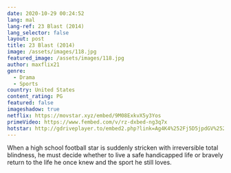 ```yaml
---
date: 2020-10-29 00:24:52
lang: mal
lang-ref: 23 Blast (2014)
lang_selector: false
layout: post
title: 23 Blast (2014)
image: /assets/images/118.jpg
featured_image: /assets/images/118.jpg
author: maxflix21
genre:
  - Drama
  - Sports
country: United States
content_rating: PG
featured: false
imageshadow: true
netflix: https://movstar.xyz/embed/9M08ExkvX5y3Yos
primeVideo: https://www.fembed.com/v/rz-dxbed-ng3q7x
hotstar: http://gdriveplayer.to/embed2.php?link=Ag4K4%252Fj5D5jpdGV%252FH6qRYg7iLeX50b18TZBJV%252FTcd1XLZZrVVuLSyRBQrOWbPZ46baUHKGcBkd%252BwQ51gv0LAzhQ2FOUssLhinegCQT6QXQfzDo%252B1Gnj1%252FgVnRlNt%252FHLdrwmtUZJ1HaneU6FDJeC2xu3Z0cCgmiyV0bAP7MXw8VogjmvXMa4%252BuzxQPj9clFe84%253D
---
```

When a high school football star is suddenly stricken with irreversible total blindness, he must decide whether to live a safe handicapped life or bravely return to the life he once knew and the sport he still loves.